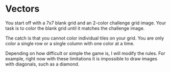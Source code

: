 # Vectors

You start off with a 7x7 blank grid and an 2-color challenge grid image. 
Your task is to color the blank grid until it matches the challenge image. 

The catch is that you cannot color individual tiles on your grid. 
You are only color a single row or a single column with one color at a time.

Depending on how difficult or simple the game is, I will modify the rules.
For example, right now with these limitations it is impossible to draw images
with diagonals, such as a diamond.
